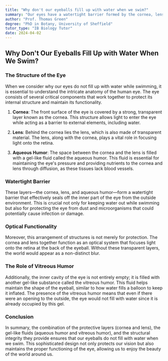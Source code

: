 ```yaml
---
title: "Why don't our eyeballs fill up with water when we swim?"
summary: "Our eyes have a watertight barrier formed by the cornea, lens, and aqueous humor, preventing water from entering. The inner eye is filled with vitreous humor, providing pressure to maintain shape."
author: "Prof. Thomas Green"
degree: "PhD in Botany, University of Sheffield"
tutor_type: "IB Biology Tutor"
date: 2024-04-02
---
```


## Why Don't Our Eyeballs Fill Up with Water When We Swim?

### The Structure of the Eye

When we consider why our eyes do not fill up with water while swimming, it is essential to understand the intricate anatomy of the human eye. The eye consists of several critical components that work together to protect its internal structure and maintain its functionality.

1. **Cornea**: The front surface of the eye is covered by a strong, transparent layer known as the cornea. This structure allows light to enter the eye while acting as a barrier to external elements, including water.
   
2. **Lens**: Behind the cornea lies the lens, which is also made of transparent material. The lens, along with the cornea, plays a vital role in focusing light onto the retina.

3. **Aqueous Humor**: The space between the cornea and the lens is filled with a gel-like fluid called the aqueous humor. This fluid is essential for maintaining the eye's pressure and providing nutrients to the cornea and lens through diffusion, as these tissues lack blood vessels.

### Watertight Barrier

These layers—the cornea, lens, and aqueous humor—form a watertight barrier that effectively seals off the inner part of the eye from the outside environment. This is crucial not only for keeping water out while swimming but also for protecting the eye from dust and microorganisms that could potentially cause infection or damage.

### Optical Functionality

Moreover, this arrangement of structures is not merely for protection. The cornea and lens together function as an optical system that focuses light onto the retina at the back of the eyeball. Without these transparent layers, the world would appear as a non-distinct blur. 

### The Role of Vitreous Humor

Additionally, the inner cavity of the eye is not entirely empty; it is filled with another gel-like substance called the vitreous humor. This fluid helps maintain the shape of the eyeball, similar to how water fills a balloon to keep it inflated. The presence of the vitreous humor means that even if there were an opening to the outside, the eye would not fill with water since it is already occupied by this gel.

### Conclusion

In summary, the combination of the protective layers (cornea and lens), the gel-like fluids (aqueous humor and vitreous humor), and the structural integrity they provide ensures that our eyeballs do not fill with water when we swim. This sophisticated design not only protects our vision but also maintains the proper functioning of the eye, allowing us to enjoy the beauty of the world around us.
    